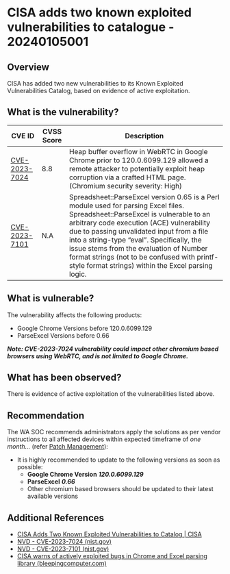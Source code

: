 # CISA adds two known exploited vulnerabilities to catalogue - 20240105001

## Overview

CISA has added two new vulnerabilities to its Known Exploited Vulnerabilities Catalog, based on evidence of active exploitation.

## What is the vulnerability?

| CVE ID                                                          | CVSS Score | Description                                                                                                                                                                                                                                                                                                                                                                                                           |
| --------------------------------------------------------------- | ---------- | --------------------------------------------------------------------------------------------------------------------------------------------------------------------------------------------------------------------------------------------------------------------------------------------------------------------------------------------------------------------------------------------------------------------- |
| [CVE-2023-7024](https://nvd.nist.gov/vuln/detail/CVE-2023-7024) | 8.8        | Heap buffer overflow in WebRTC in Google Chrome prior to 120.0.6099.129 allowed a remote attacker to potentially exploit heap corruption via a crafted HTML page. (Chromium security severity: High)                                                                                                                                                                                                                  |
| [CVE-2023-7101](https://nvd.nist.gov/vuln/detail/CVE-2023-7101) | N.A        | Spreadsheet::ParseExcel version 0.65 is a Perl module used for parsing Excel files. Spreadsheet::ParseExcel is vulnerable to an arbitrary code execution (ACE) vulnerability due to passing unvalidated input from a file into a string-type “eval”. Specifically, the issue stems from the evaluation of Number format strings (not to be confused with printf-style format strings) within the Excel parsing logic. |

## What is vulnerable?

The vulnerability affects the following products:

- Google Chrome Versions before 120.0.6099.129
- ParseExcel Versions before 0.66

***Note: CVE-2023-7024 vulnerability could impact other chromium based browsers using WebRTC, and is not limited to Google Chrome.***

## What has been observed?

There is evidence of active exploitation of the vulnerabilities listed above.

## Recommendation

The WA SOC recommends administrators apply the solutions as per vendor instructions to all affected devices within expected timeframe of *one month...* (refer [Patch Management](../guidelines/patch-management.md)):

- It is highly recommended to update to the following versions as soon as possible:
    - **Google Chrome Version** ***120.0.6099.129***
    - **ParseExcel** ***0.66***
    - Other chromium based browsers should be updated to their latest available versions

## Additional References

- [CISA Adds Two Known Exploited Vulnerabilities to Catalog | CISA](https://www.cisa.gov/news-events/alerts/2024/01/02/cisa-adds-two-known-exploited-vulnerabilities-catalog)
- [NVD - CVE-2023-7024 (nist.gov)](https://nvd.nist.gov/vuln/detail/CVE-2023-7024)
- [NVD - CVE-2023-7101 (nist.gov)](https://nvd.nist.gov/vuln/detail/CVE-2023-7101)
- [CISA warns of actively exploited bugs in Chrome and Excel parsing library (bleepingcomputer.com)](https://www.bleepingcomputer.com/news/security/cisa-warns-of-actively-exploited-bugs-in-chrome-and-excel-parsing-library/)
